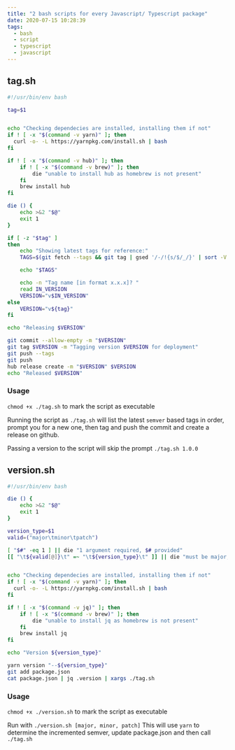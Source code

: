 ```yaml
---
title: "2 bash scripts for every Javascript/ Typescript package"
date: 2020-07-15 10:28:39
tags:
  - bash
  - script
  - typescript
  - javascript
---
```


## tag.sh

```bash
#!/usr/bin/env bash

tag=$1


echo "Checking dependecies are installed, installing them if not"
if ! [ -x "$(command -v yarn)" ]; then
  curl -o- -L https://yarnpkg.com/install.sh | bash
fi

if ! [ -x "$(command -v hub)" ]; then
	if ! [ -x "$(command -v brew)" ]; then
    	die "unable to install hub as homebrew is not present"
    fi
    brew install hub
fi

die () {
    echo >&2 "$@"
    exit 1
}

if [ -z "$tag" ]
then
    echo "Showing latest tags for reference:"
    TAGS=$(git fetch --tags && git tag | gsed '/-/!{s/$/_/}' | sort -V | sed 's/_$//'  | tail -n 5)

    echo "$TAGS"

    echo -n "Tag name [in format x.x.x]? "
    read IN_VERSION
    VERSION="v$IN_VERSION"
else
    VERSION="v${tag}"
fi

echo "Releasing $VERSION"

git commit --allow-empty -m "$VERSION"
git tag $VERSION -m "Tagging version $VERSION for deployment"
git push --tags
git push
hub release create -m "$VERSION" $VERSION
echo "Released $VERSION"

```

### Usage

`chmod +x ./tag.sh` to mark the script as executable

Running the script as `./tag.sh` will list the latest `semver` based tags in order, prompt you for a new one, then tag and push the commit and create a release on github.

Passing a version to the script will skip the prompt `./tag.sh 1.0.0`

## version.sh

```bash
#!/usr/bin/env bash

die () {
    echo >&2 "$@"
    exit 1
}

version_type=$1
valid=("major\tminor\tpatch")

[ "$#" -eq 1 ] || die "1 argument required, $# provided"
[[ "\t${valid[@]}\t" =~ "\t${version_type}\t" ]] || die "must be major, minor, or patch"


echo "Checking dependecies are installed, installing them if not"
if ! [ -x "$(command -v yarn)" ]; then
  curl -o- -L https://yarnpkg.com/install.sh | bash
fi

if ! [ -x "$(command -v jq)" ]; then
	if ! [ -x "$(command -v brew)" ]; then
    	die "unable to install jq as homebrew is not present"
    fi
    brew install jq
fi

echo "Version ${version_type}"

yarn version "--${version_type}"
git add package.json
cat package.json | jq .version | xargs ./tag.sh
```

### Usage

`chmod +x ./version.sh` to mark the script as executable

Run with `./version.sh [major, minor, patch]` This will use `yarn` to determine the incremented semver, update package.json and then call `./tag.sh`
